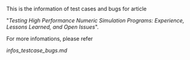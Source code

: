 This is the information of test cases and bugs for article 

"*Testing High Performance Numeric Simulation Programs: Experience, Lessons Learned, and Open Issues*".

For more infomations, please refer 

*infos_testcase_bugs.md*